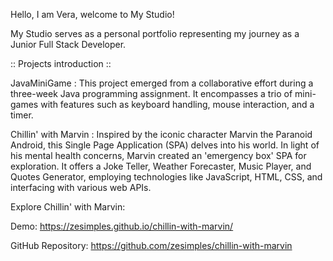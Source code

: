 Hello, I am Vera, welcome to My Studio!

My Studio serves as a personal portfolio representing my journey as a Junior Full Stack Developer.

:: Projects introduction :: 

JavaMiniGame : This project emerged from a collaborative effort during a three-week Java programming assignment. It encompasses a trio of mini-games with features such as keyboard handling, mouse interaction, and a timer.

Chillin' with Marvin : Inspired by the iconic character Marvin the Paranoid Android, this Single Page Application (SPA) delves into his world. In light of his mental health concerns, Marvin created an 'emergency box' SPA for exploration. It offers a Joke Teller, Weather Forecaster, Music Player, and Quotes Generator, employing technologies like JavaScript, HTML, CSS, and interfacing with various web APIs.

Explore Chillin' with Marvin:

Demo: https://zesimples.github.io/chillin-with-marvin/

GitHub Repository: https://github.com/zesimples/chillin-with-marvin
